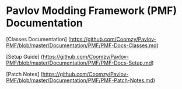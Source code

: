 # Pavlov Modding Framework (PMF) Documentation

[Classes Documentation] (https://github.com/Coomzy/Pavlov-PMF/blob/master/Documentation/PMF/PMF-Docs-Classes.md)

[Setup Guide] (https://github.com/Coomzy/Pavlov-PMF/blob/master/Documentation/PMF/PMF-Docs-Setup.md)

[Patch Notes] (https://github.com/Coomzy/Pavlov-PMF/blob/master/Documentation/PMF/PMF-Patch-Notes.md)
